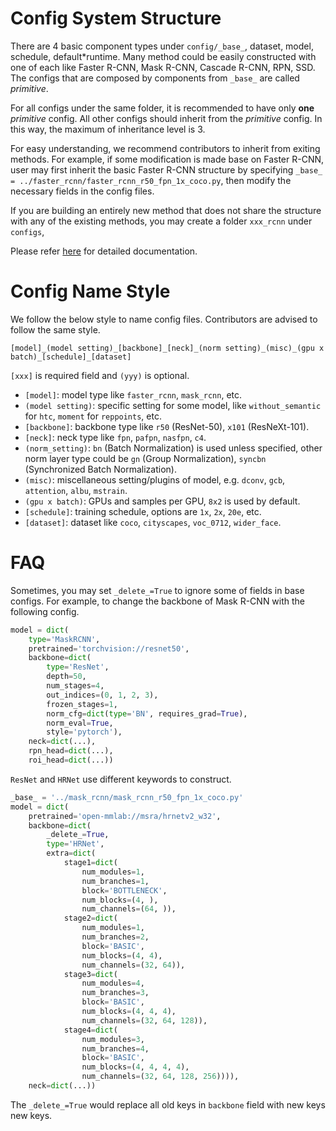 # Config System Structure

There are 4 basic component types under `config/_base_`, dataset, model, schedule, default\*runtime.
Many method could be easily constructed with one of each like Faster R-CNN, Mask R-CNN, Cascade R-CNN, RPN, SSD.
The configs that are composed by components from `_base_` are called _primitive_.

For all configs under the same folder, it is recommended to have only **one** _primitive_ config. All other configs should inherit from the _primitive_ config. In this way, the maximum of inheritance level is 3.

For easy understanding, we recommend contributors to inherit from exiting methods.
For example, if some modification is made base on Faster R-CNN, user may first inherit the basic Faster R-CNN structure by specifying `_base_ = ../faster_rcnn/faster_rcnn_r50_fpn_1x_coco.py`, then modify the necessary fields in the config files.

If you are building an entirely new method that does not share the structure with any of the existing methods, you may create a folder `xxx_rcnn` under `configs`,

Please refer [here](https://mmcv.readthedocs.io/en/latest/utils.html#config) for detailed documentation.

# Config Name Style

We follow the below style to name config files. Contributors are advised to follow the same style.

```
[model]_(model setting)_[backbone]_[neck]_(norm setting)_(misc)_(gpu x batch)_[schedule]_[dataset]
```

`[xxx]` is required field and `(yyy)` is optional.

- `[model]`: model type like `faster_rcnn`, `mask_rcnn`, etc.
- `(model setting)`: specific setting for some model, like `without_semantic` for `htc`, `moment` for `reppoints`, etc.
- `[backbone]`: backbone type like `r50` (ResNet-50), `x101` (ResNeXt-101).
- `[neck]`: neck type like `fpn`, `pafpn`, `nasfpn`, `c4`.
- `(norm_setting)`: `bn` (Batch Normalization) is used unless specified, other norm layer type could be `gn` (Group Normalization), `syncbn` (Synchronized Batch Normalization).
- `(misc)`: miscellaneous setting/plugins of model, e.g. `dconv`, `gcb`, `attention`, `albu`, `mstrain`.
- `(gpu x batch)`: GPUs and samples per GPU, `8x2` is used by default.
- `[schedule]`: training schedule, options are `1x`, `2x`, `20e`, etc.
- `[dataset]`: dataset like `coco`, `cityscapes`, `voc_0712`, `wider_face`.

# FAQ

Sometimes, you may set `_delete_=True` to ignore some of fields in base configs.
For example, to change the backbone of Mask R-CNN with the following config.

```python
model = dict(
    type='MaskRCNN',
    pretrained='torchvision://resnet50',
    backbone=dict(
        type='ResNet',
        depth=50,
        num_stages=4,
        out_indices=(0, 1, 2, 3),
        frozen_stages=1,
        norm_cfg=dict(type='BN', requires_grad=True),
        norm_eval=True,
        style='pytorch'),
    neck=dict(...),
    rpn_head=dict(...),
    roi_head=dict(...))
```

`ResNet` and `HRNet` use different keywords to construct.

```python
_base_ = '../mask_rcnn/mask_rcnn_r50_fpn_1x_coco.py'
model = dict(
    pretrained='open-mmlab://msra/hrnetv2_w32',
    backbone=dict(
        _delete_=True,
        type='HRNet',
        extra=dict(
            stage1=dict(
                num_modules=1,
                num_branches=1,
                block='BOTTLENECK',
                num_blocks=(4, ),
                num_channels=(64, )),
            stage2=dict(
                num_modules=1,
                num_branches=2,
                block='BASIC',
                num_blocks=(4, 4),
                num_channels=(32, 64)),
            stage3=dict(
                num_modules=4,
                num_branches=3,
                block='BASIC',
                num_blocks=(4, 4, 4),
                num_channels=(32, 64, 128)),
            stage4=dict(
                num_modules=3,
                num_branches=4,
                block='BASIC',
                num_blocks=(4, 4, 4, 4),
                num_channels=(32, 64, 128, 256)))),
    neck=dict(...))
```

The `_delete_=True` would replace all old keys in `backbone` field with new keys new keys.
